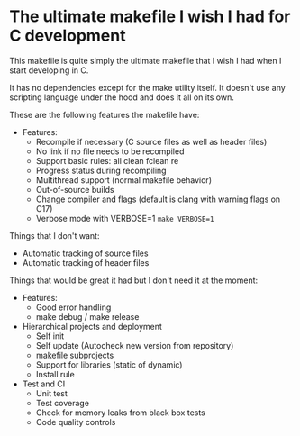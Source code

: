 # The ultimate makefile I wish I had for C development

This makefile is quite simply the ultimate makefile that I wish I had when I start developing in C.

It has no dependencies except for the make utility itself. It doesn't use any scripting language under the hood and does it all on its own.

These are the following features the makefile have:

 - Features:
   - Recompile if necessary (C source files as well as header files)
   - No link if no file needs to be recompiled
   - Support basic rules: all clean fclean re
   - Progress status during recompiling
   - Multithread support (normal makefile behavior)
   - Out-of-source builds
   - Change compiler and flags (default is clang with warning flags on C17)
   - Verbose mode with VERBOSE=1 `make VERBOSE=1`

Things that I don't want:
 - Automatic tracking of source files
 - Automatic tracking of header files

Things that would be great it had but I don't need it at the moment:
 - Features:
   - Good error handling
   - make debug / make release
 - Hierarchical projects and deployment
   - Self init
   - Self update (Autocheck new version from repository)
   - makefile subprojects
   - Support for libraries (static of dynamic)
   - Install rule
 - Test and CI
   - Unit test
   - Test coverage
   - Check for memory leaks from black box tests
   - Code quality controls